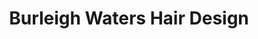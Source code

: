 ---
title: "Burleigh Waters Hair Design"
url: /burleigh-waters/burleigh-waters-hair-design/
shop: hairdresser
---